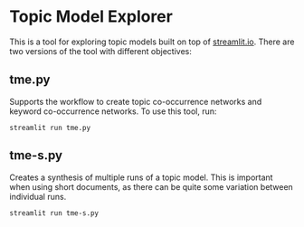 # Topic Model Explorer

This is a tool for exploring topic models built on top of [streamlit.io](https://www.streamlit.io). There are two versions of the tool with different objectives:

## tme.py

Supports the workflow to create topic co-occurrence networks and keyword co-occurrence networks. To use this tool, run:

```
streamlit run tme.py
```

## tme-s.py 

Creates a synthesis of multiple runs of a topic model. This is important when using short documents, as there can be quite some variation between individual runs.

```
streamlit run tme-s.py
```